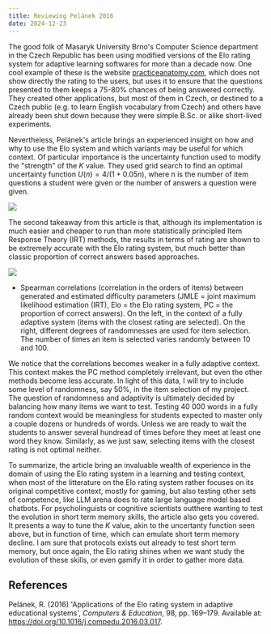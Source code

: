 ```yaml
---
title: Reviewing Pelánek 2016
date: 2024-12-23
---
```

The good folk of Masaryk University Brno's Computer Science department in the Czech Republic has been using modified versions of the Elo rating system for adaptive learning softwares for more than a decade now. One cool example of these is the website [practiceanatomy.com](https://practiceanatomy.com), which does not show directly the rating to the users, but uses it to ensure that the questions presented to them keeps a 75-80% chances of being answered correctly. They created other applications, but most of them in Czech, or destined to a Czech public (e.g. to learn English vocabulary from Czech) and others have already been shut down because they were simple B.Sc. or alike short-lived experiments.

Nevertheless, Pelánek's article brings an experienced insight on how and why to use the Elo system and which variants may be useful for which context. Of particular importance is the uncertainty function used to modify the "strength" of the $K$ value. They used grid search to find an optimal uncertainty function $U(n)=4/(1+0.05n)$, where n is the number of item questions a student were given or the number of answers a question were given.

![](https://ars.els-cdn.com/content/image/1-s2.0-S036013151630080X-gr2.jpg)

The second takeaway from this article is that, although its implementation is much easier and cheaper to run than more statistically principled Item Response Theory (IRT) methods, the results in terms of rating are shown to be extremely accurate with the Elo rating system, but much better than classic proportion of correct answers based approaches.

![](https://ars.els-cdn.com/content/image/1-s2.0-S036013151630080X-gr3.jpg)
- Spearman correlations (correlation in the orders of items) between generated and estimated difficulty parameters (JMLE = joint maximum likelihood estimation (IRT), Elo = the Elo rating system, PC = the proportion of correct answers). On the left, in the context of a fully adaptive system (items with the closest rating are selected). On the right, different degrees of randomnesses are used for item selection. The number of times an item is selected varies randomly between 10 and 100. 

We notice that the correlations becomes weaker in a fully adaptive context. This context makes the PC method completely irrelevant, but even the other methods become less accurate. In light of this data, I will try to include some level of randomness, say 50%, in the item selection of my project. The question of randomness and adaptivity is ultimately decided by balancing how many items we want to test. Testing 40 000 words in a fully random context would be meaningless for students expected to master only a couple dozens or hundreds of words. Unless we are ready to wait the students to answer several hundread of times before they meet at least one word they know. Similarly, as we just saw, selecting items with the closest rating is not optimal neither.

To summarize, the article bring an invaluable wealth of experience in the domain of using the Elo rating system in a learning and testing context, when most of the litterature on the Elo rating system rather focuses on its original competitive context, mostly for gaming, but also testing other sets of competence, like LLM arena does to rate large language model based chatbots. For psycholinguists or cognitive scientists outthere wanting to test the evolution in short term memory skills, the article also gets you covered. It presents a way to tune the $K$ value, akin to the uncertanty function seen above, but in function of time, which can emulate short term memory decline. I am sure that protocols exists out already to test short term memory, but once again, the Elo rating shines when we want study the evolution of these skills, or even gamify it in order to gather more data.

## References

Pelánek, R. (2016) 'Applications of the Elo rating system in adaptive educational systems', _Computers & Education_, 98, pp. 169–179. Available at: https://doi.org/10.1016/j.compedu.2016.03.017.
